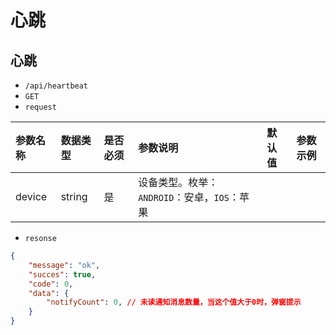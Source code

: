 # 心跳
## 心跳
- `/api/heartbeat`
- `GET`
- `request`

| 参数名称 | 数据类型 | 是否必须 |参数说明|默认值|参数示例|
| :-----| :---- | :---- | :---- | :---- | :---- |
| device | string | 是 | 设备类型。枚举：`ANDROID`：安卓，`IOS`：苹果||

- `resonse`
```json
{
    "message": "ok",
    "succes": true,
    "code": 0,
    "data": {
        "notifyCount": 0, // 未读通知消息数量，当这个值大于0时，弹窗提示
    }
}
```